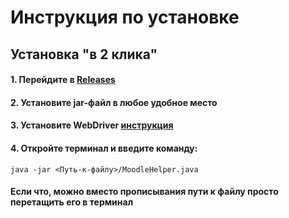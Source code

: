 # Инструкция по установке
## Установка "в 2 клика"
#### 1. Перейдите в [Releases](https://github.com/mynameisasskiss/MFAlpha/releases)
#### 2. Установите jar-файл в любое удобное место
#### 3. Установите WebDriver [инструкция](WEBDRIVER.md)
#### 4. Откройте терминал и введите команду:
```java -jar <Путь-к-файлу>/MoodleHelper.java```
#### Если что, можно вместо прописывания пути к файлу просто перетащить его в терминал

